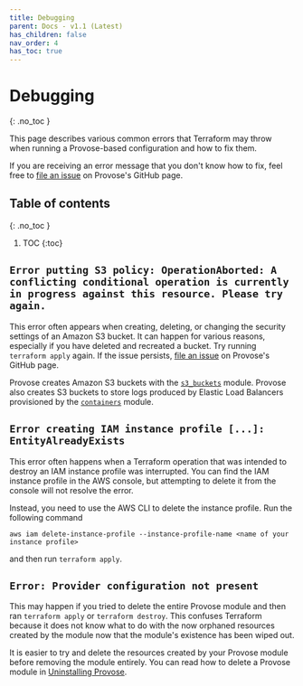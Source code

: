 ```yaml
---
title: Debugging
parent: Docs - v1.1 (Latest)
has_children: false
nav_order: 4
has_toc: true
---
```


<!-- prettier-ignore-start -->
# Debugging
{: .no_toc }
<!-- prettier-ignore-end -->

This page describes various common errors that Terraform may throw when running a Provose-based configuration and how to fix them.

If you are receiving an error message that you don't know how to fix, feel free to [file an issue](https://github.com/provose/provose/issues) on Provose's GitHub page.

<!-- prettier-ignore-start -->
## Table of contents
{: .no_toc }
<!-- prettier-ignore-end -->

<!-- prettier-ignore-start -->

1. TOC
{:toc}
<!-- prettier-ignore-end -->

## `Error putting S3 policy: OperationAborted: A conflicting conditional operation is currently in progress against this resource. Please try again.`

This error often appears when creating, deleting, or changing the security settings of an Amazon S3 bucket. It can happen for various reasons, especially if you have deleted and recreated a bucket. Try running `terraform apply` again. If the issue persists, [file an issue](https://github.com/provose/provose/issues) on Provose's GitHub page.

Provose creates Amazon S3 buckets with the [`s3_buckets`](../reference/s3_buckets) module. Provose also creates S3 buckets to store logs produced by Elastic Load Balancers provisioned by the [`containers`](../reference/containers) module.

## `Error creating IAM instance profile [...]: EntityAlreadyExists`

This error often happens when a Terraform operation that was intended to destroy an IAM instance profile was interrupted. You can find the IAM instance profile in the AWS console, but attempting to delete it from the console will not resolve the error.

Instead, you need to use the AWS CLI to delete the instance profile. Run the following command

```
aws iam delete-instance-profile --instance-profile-name <name of your instance profile>
```

and then run `terraform apply`.

## `Error: Provider configuration not present`

This may happen if you tried to delete the entire Provose module and then ran `terraform apply` or `terraform destroy`. This confuses Terraform because it does not know what to do with the now orphaned resources created by the module now that the module's existence has been wiped out.

It is easier to try and delete the resources created by your Provose module before removing the module entirely. You can read how to delete a Provose module in [Uninstalling Provose](../uninstalling/).
